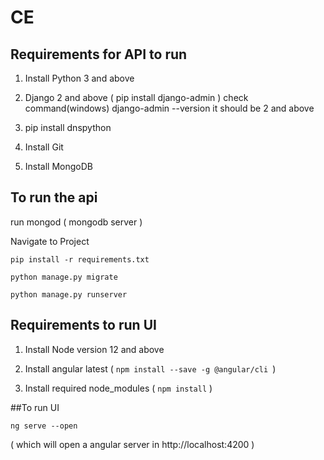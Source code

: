 # CE

## Requirements for API to run

1. Install Python 3 and above

2. Django 2 and above ( pip install django-admin )
	check command(windows) django-admin --version it should be 2 and above

3. pip install dnspython 

4. Install Git

5. Install MongoDB





## To run the api

run mongod ( mongodb server )

Navigate to Project

    pip install -r requirements.txt  

    python manage.py migrate
    
    python manage.py runserver




## Requirements to run UI

1. Install Node version 12 and above

2. Install angular latest ( `npm install --save -g @angular/cli `)

3. Install required node_modules ( `npm install` )


##To run UI

`ng serve --open`
 
 ( which will open a angular server in http://localhost:4200 )

